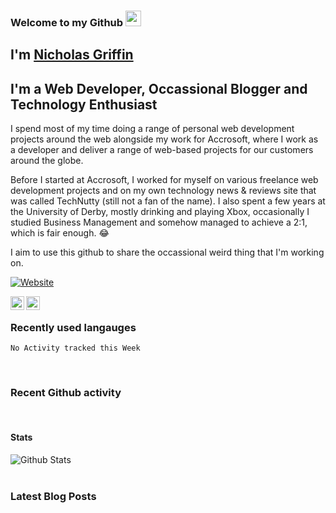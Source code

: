 ### Welcome to my Github <img src="https://media.giphy.com/media/hvRJCLFzcasrR4ia7z/giphy.gif" width="25px"/>

## I'm [Nicholas Griffin](https://nicholasgriffin.dev)

## I'm a Web Developer, Occassional Blogger and Technology Enthusiast

I spend most of my time doing a range of personal web development projects around the web alongside my work for Accrosoft, where I work as a developer and deliver a range of web-based projects for our customers around the globe.

Before I started at Accrosoft, I worked for myself on various freelance web development projects and on my own technology news & reviews site that was called TechNutty (still not a fan of the name). I also spent a few years at the University of Derby, mostly drinking and playing Xbox, occasionally I studied Business Management and somehow managed to achieve a 2:1, which is fair enough. 😂

I aim to use this github to share the occassional weird thing that I'm working on.

[![Website](https://img.shields.io/website?label=nicholasgriffin.dev&style=for-the-badge&url=https%3A%2F%2Fnicholasgriffin.dev)](https://nicholasgriffin.dev)

[<img align="left" alt="LinkindIn" width="22px" src="https://cdn.jsdelivr.net/npm/simple-icons@3.6.1/icons/linkedin.svg" />][linkedin]
[<img align="left" alt="Twitter" width="22px" src="https://cdn.jsdelivr.net/npm/simple-icons@3.6.1/icons/twitter.svg" />][twitter]

<br />

[website]: https://nicholasgriffin.dev
[twitter]: https://twitter.com/NGriffintn
[linkedin]: https://youtube.com/nicholasgriffin-gb

### Recently used langauges

<!--START_SECTION:waka-->
```text
No Activity tracked this Week
```
<!--END_SECTION:waka-->

<br />

### Recent Github activity

<!--START_SECTION:activity-->
<!--END_SECTION:activity-->

<br />

#### Stats

<img align="left" alt="Github Stats" src="https://github-readme-stats.codestackr.vercel.app/api?username=nicholasgriffintn&show_icons=true&hide_border=true" />

<br>
<br />

### Latest Blog Posts

<!--- BLOG-POST-LIST:START -->

<!--- BLOG-POST-LIST:END -->
